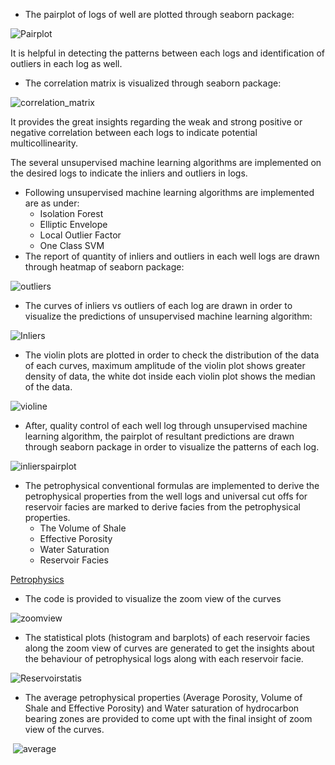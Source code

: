 <ul>
<li>The pairplot of logs of well are plotted through seaborn package:</li>
</ul>
<p><img src="https://github.com/farooqad0/Advanced-Petrophysics/blob/main/Images/Pairplots.png" alt="Pairplot" /></p>
<p>It is helpful in detecting the patterns between each logs and identification of outliers in each log as well.</p>
<ul>
<li>The correlation matrix is visualized through seaborn package:</li>
</ul>
<p><img src="https://github.com/farooqad0/Advanced-Petrophysics/blob/main/Images/Correlation_Matrix.png" alt="correlation_matrix" /></p>
<p>It provides the great insights regarding the weak and strong positive or negative correlation between each logs to indicate potential multicollinearity.</p>
<p>The several unsupervised machine learning algorithms are implemented on the desired logs to indicate the inliers and outliers in logs.</p>
<ul>
<li>Following unsupervised machine learning algorithms are implemented are as under:
<ul>
<li>Isolation Forest</li>
<li>Elliptic Envelope</li>
<li>Local Outlier Factor</li>
<li>One Class SVM</li>
</ul>
</li>
<li>The report of quantity of inliers and outliers in each well logs are drawn through heatmap of seaborn package:</li>
</ul>
<p><img src="https://github.com/farooqad0/Advanced-Petrophysics/blob/main/Images/Report_Outlier_removal.png" alt="outliers" /></p>
<ul>
<li>The curves of inliers vs outliers of each log are drawn in order to visualize the predictions of unsupervised machine learning algorithm:</li>
</ul>
<p><img src="https://github.com/farooqad0/Advanced-Petrophysics/blob/main/Images/InliersvsOutliers.png" alt="Inliers" /></p>
<ul>
<li>The violin&nbsp;plots are plotted in order to check the distribution of the data of each curves, maximum amplitude of the violin plot shows greater density of data, the white dot inside each violin plot shows the median of the data.</li>
</ul>
<p><img src="https://github.com/farooqad0/Advanced-Petrophysics/blob/main/Images/Violinplot.png" alt="violine" /></p>
<ul>
<li>After, quality control of each well log through unsupervised machine learning algorithm, the pairplot of resultant predictions are drawn through seaborn package in order to visualize the patterns of each log.</li>
</ul>
<p><img src="https://github.com/farooqad0/Advanced-Petrophysics/blob/main/Images/Inlierspairplot.png" alt="inlierspairplot" /></p>
<ul>
<li>The petrophysical conventional formulas are implemented to derive the petrophysical properties from the well logs and universal cut offs for reservoir facies are marked to derive facies from the petrophysical properties.
<ul>
<li>The Volume of Shale</li>
<li>Effective Porosity</li>
<li>Water Saturation</li>
<li>Reservoir Facies</li>
</ul>
</li>
</ul>
<p><a title="Click here" href="https://github.com/farooqad0/Advanced-Petrophysics/blob/main/Images/Curves.png">Petrophysics</a></p>
<ul>
<li>The code is provided to visualize the zoom view of the curves</li>
</ul>
<p><img src="https://github.com/farooqad0/Advanced-Petrophysics/blob/main/Images/Zoom_Curves.png" alt="zoomview" /></p>
<ul>
<li>The statistical plots (histogram and barplots) of each reservoir facies along the zoom view of curves are generated to get the insights about the behaviour of petrophysical logs along with each reservoir facie.</li>
</ul>
<p><img src="https://github.com/farooqad0/Advanced-Petrophysics/blob/main/Images/Statistics.png" alt="Reservoirstatis" /></p>
<ul>
<li>The average petrophysical properties (Average Porosity, Volume of Shale and Effective Porosity) and Water saturation of hydrocarbon bearing zones are provided to come upt with the final insight of zoom view of the curves.</li>
</ul>
<p>&nbsp;<img src="https://github.com/farooqad0/Advanced-Petrophysics/blob/main/Images/Averagepng.png" alt="average" /></p>
<p>&nbsp;</p>

